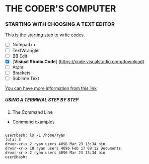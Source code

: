 # THE CODER'S COMPUTER

 ### STARTING WITH CHOOSING A TEXT EDITOR
 
 This is the starting step to write codes.

- [ ] Notepad++
- [ ] TextWrangler
- [ ] BB Edit
- [x] [**Visiual Studio Code**] (https://code.visualstudio.com/download)
- [ ] Atom
- [ ] Brackets 
- [ ] Sublime Text 

[You can have more information from this link](https://medium.com/@theoldercoder/choosing-a-text-editor-3e56f71bd636) 

##### USING A TERMINAL STEP BY STEP 

1. The Command Line
 - Command examples
 
 ```
 
user@bash: ls -1 /home/ryan
total 3
drwxr-xr-x 2 ryan users 4096 Mar 23 13:34 bin
drwxr-xr-x 18 ryan users 4096 Feb 17 09:12 Documents
drwxr-xr-x 2 ryan users 4096 Mar 23 13:34 bin
user@bash:

